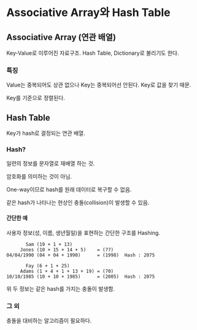 # Associative Array와 Hash Table

## Associative Array (연관 배열)

Key-Value로 이루어진 자료구조. Hash Table, Dictionary로 불리기도 한다.

### 특징

Value는 중복되어도 상관 없으나 Key는 중복되어선 안된다. Key로 값을 찾기 때문.

Key를 기준으로 정렬된다.

## Hash Table

Key가 hash로 결정되는 연관 배열.

### Hash?

일련의 정보를 문자열로 재배열 하는 것.

암호화를 의미하는 것이 아님.

One-way이므로 hash를 원래 데이터로 복구할 수 없음.

같은 hash가 나타나는 현상인 충돌(collision)이 발생할 수 있음.

#### 간단한 예

사용자 정보(성, 이름, 생년월일)을 표현하는 간단한 구조를 Hashing.

```
       Sam (19 + 1 + 13)
     Jones (10 + 15 + 14 + 5)    = (77)
04/04/1990 (04 + 04 + 1990)      = (1998)  Hash : 2075

       Fay (6 + 1 + 25)
     Adams (1 + 4 + 1 + 13 + 19) = (70)
10/10/1985 (10 + 10 + 1985)      = (2005)  Hash : 2075
```

위 두 정보는 같은 hash를 가지는 충돌이 발생함.

### 그 외

충돌을 대비하는 알고리즘이 필요하다.
